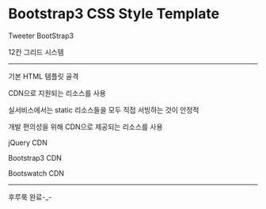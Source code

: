 # Bootstrap3 CSS Style Template

Tweeter BootStrap3

12칸 그리드 시스템

----

기본 HTML 템플릿 골격

CDN으로 지원되는 리소스를 사용

실서비스에서는 static 리소스들을 모두 직접 서빙하는 것이 안정적

개발 편의성을 위해 CDN으로 제공되는 리소스를 사용

jQuery CDN

Bootstrap3 CDN

Bootswatch CDN

----

후루룩 완료-_-
